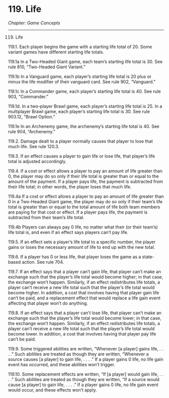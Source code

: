 # 119. Life

*Chapter: Game Concepts*

---

119. Life



119.1. Each player begins the game with a starting life total of 20. Some variant games have different starting life totals.



119.1a In a Two-Headed Giant game, each team’s starting life total is 30. See rule 810, “Two-Headed Giant Variant.”



119.1b In a Vanguard game, each player’s starting life total is 20 plus or minus the life modifier of their vanguard card. See rule 902, “Vanguard.”



119.1c In a Commander game, each player’s starting life total is 40. See rule 903, “Commander.”



119.1d. In a two-player Brawl game, each player’s starting life total is 25. In a multiplayer Brawl game, each player’s starting life total is 30. See rule 903.12, “Brawl Option.”



119.1e In an Archenemy game, the archenemy’s starting life total is 40. See rule 904, “Archenemy.”



119.2. Damage dealt to a player normally causes that player to lose that much life. See rule 120.3.



119.3. If an effect causes a player to gain life or lose life, that player’s life total is adjusted accordingly.



119.4. If a cost or effect allows a player to pay an amount of life greater than 0, the player may do so only if their life total is greater than or equal to the amount of the payment. If a player pays life, the payment is subtracted from their life total; in other words, the player loses that much life.



119.4a If a cost or effect allows a player to pay an amount of life greater than 0 in a Two-Headed Giant game, the player may do so only if their team’s life total is greater than or equal to the total amount of life both team members are paying for that cost or effect. If a player pays life, the payment is subtracted from their team’s life total.



119.4b Players can always pay 0 life, no matter what their (or their team’s) life total is, and even if an effect says players can’t pay life.



119.5. If an effect sets a player’s life total to a specific number, the player gains or loses the necessary amount of life to end up with the new total.



119.6. If a player has 0 or less life, that player loses the game as a state-based action. See rule 704.



119.7. If an effect says that a player can’t gain life, that player can’t make an exchange such that the player’s life total would become higher; in that case, the exchange won’t happen. Similarly, if an effect redistributes life totals, a player can’t receive a new life total such that the player’s life total would become higher. In addition, a cost that involves having that player gain life can’t be paid, and a replacement effect that would replace a life gain event affecting that player won’t do anything.



119.8. If an effect says that a player can’t lose life, that player can’t make an exchange such that the player’s life total would become lower; in that case, the exchange won’t happen. Similarly, if an effect redistributes life totals, a player can’t receive a new life total such that the player’s life total would become lower. In addition, a cost that involves having that player pay life can’t be paid.



119.9. Some triggered abilities are written, “Whenever [a player] gains life, . . . .” Such abilities are treated as though they are written, “Whenever a source causes [a player] to gain life, . . . .” If a player gains 0 life, no life gain event has occurred, and these abilities won’t trigger.



119.10. Some replacement effects are written, “If [a player] would gain life, . . . .” Such abilities are treated as though they are written, “If a source would cause [a player] to gain life, . . . .” If a player gains 0 life, no life gain event would occur, and these effects won’t apply.


